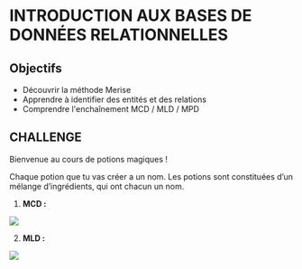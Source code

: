 # INTRODUCTION AUX BASES DE DONNÉES RELATIONNELLES

## Objectifs

- Découvrir la méthode Merise
- Apprendre à identifier des entités et des relations
- Comprendre l'enchaînement MCD / MLD / MPD

## CHALLENGE

Bienvenue au cours de potions magiques !

Chaque potion que tu vas créer a un nom. Les potions sont constituées d’un mélange d’ingrédients, qui ont chacun un nom.

1. **MCD :**

![](https://imgur.com/MdNTx3h.png)

2. **MLD  :**

![](https://imgur.com/FSZYFXb.png)


